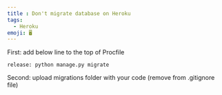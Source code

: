 ```yaml
---
title : Don't migrate database on Heroku
tags:
  - Heroku
emoji: 🖥️
---
```


First: add below line to the top of Procfile

```procfile
release: python manage.py migrate
```

Second: upload migrations folder with your code (remove from .gitignore file)